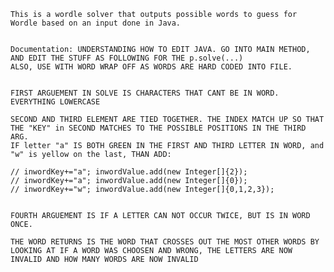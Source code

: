     This is a wordle solver that outputs possible words to guess for Wordle based on an input done in Java.
    
    
    Documentation: UNDERSTANDING HOW TO EDIT JAVA. GO INTO MAIN METHOD, AND EDIT THE STUFF AS FOLLOWING FOR THE p.solve(...)
    ALSO, USE WITH WORD WRAP OFF AS WORDS ARE HARD CODED INTO FILE.
    
    
    FIRST ARGUEMENT IN SOLVE IS CHARACTERS THAT CANT BE IN WORD. EVERYTHING LOWERCASE

    SECOND AND THIRD ELEMENT ARE TIED TOGETHER. THE INDEX MATCH UP SO THAT THE "KEY" in SECOND MATCHES TO THE POSSIBLE POSITIONS IN THE THIRD ARG.
    IF letter "a" IS BOTH GREEN IN THE FIRST AND THIRD LETTER IN WORD, and "w" is yellow on the last, THAN ADD:
    
    // inwordKey+="a"; inwordValue.add(new Integer[]{2});
    // inwordKey+="a"; inwordValue.add(new Integer[]{0});
    // inwordKey+="w"; inwordValue.add(new Integer[]{0,1,2,3});


    FOURTH ARGUEMENT IS IF A LETTER CAN NOT OCCUR TWICE, BUT IS IN WORD ONCE. 
    
    THE WORD RETURNS IS THE WORD THAT CROSSES OUT THE MOST OTHER WORDS BY LOOKING AT IF A WORD WAS CHOOSEN AND WRONG, THE LETTERS ARE NOW INVALID AND HOW MANY WORDS ARE NOW INVALID
  
